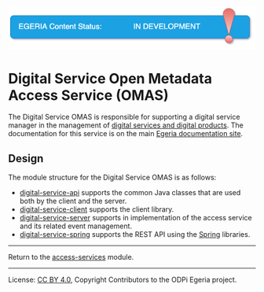 <!-- SPDX-License-Identifier: CC-BY-4.0 -->
<!-- Copyright Contributors to the ODPi Egeria project. -->

![InDev](../../../images/egeria-content-status-in-development.png#pagewidth)

# Digital Service Open Metadata Access Service (OMAS)

The Digital Service OMAS is responsible for supporting a digital service manager in the management of [digital services and digital products](https://egeria-project.org/types/7/0710-Digital-Service/).
The documentation for this service is on the main [Egeria documentation site](https://egeria-project.org/services/omas/digital-service/overview).

## Design

The module structure for the Digital Service OMAS is as follows:

* [digital-service-api](digital-service-api) supports the common Java classes that are used both by the client and the server.
* [digital-service-client](digital-service-client) supports the client library.
* [digital-service-server](digital-service-server) supports in implementation of the access service and its related event management.
* [digital-service-spring](digital-service-spring) supports the REST API using the [Spring](https://egeria-project.org/guides/contributor/runtime/) libraries.


----
Return to the [access-services](..) module.

----
License: [CC BY 4.0](https://creativecommons.org/licenses/by/4.0/),
Copyright Contributors to the ODPi Egeria project.

